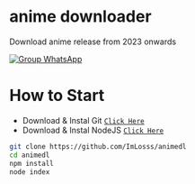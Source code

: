 # anime downloader

Download anime release from 2023 onwards

[![Group WhatsApp](https://img.shields.io/badge/GroupWhatsapp-25D366?style=for-the-badge&logo=whatsapp&logoColor=white)](https://chat.whatsapp.com/IX4rq2WWN72BOEcvk46wnv)

# How to Start

* Download & Instal Git [`Click Here`](https://git-scm.com/downloads)
* Download & Instal NodeJS [`Click Here`](https://nodejs.org/en/download)

```bash
git clone https://github.com/ImLosss/animedl
cd animedl
npm install
node index
```
